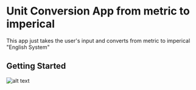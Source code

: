 # Unit Conversion App from metric to imperical

This app just takes the user's input and converts from metric to imperical "English System"

## Getting Started




![alt text](http://bluewebspark.com/wp-content/uploads/2016/10/mobile-app-development-myths.png "Logo Title Text 1")
